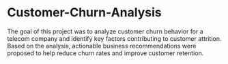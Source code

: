 # Customer-Churn-Analysis
The goal of this project was to analyze customer churn behavior for a telecom company and identify key factors contributing to customer attrition. Based on the analysis, actionable business recommendations were proposed to help reduce churn rates and improve customer retention.
